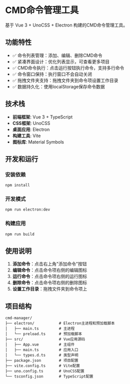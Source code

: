 # CMD命令管理工具

基于 Vue 3 + UnoCSS + Electron 构建的CMD命令管理工具。

## 功能特性

- ✅ 命令列表管理：添加、编辑、删除CMD命令
- ✅ 紧凑界面设计：优化列表显示，可查看更多项目
- ✅ CMD命令执行：点击运行按钮执行命令，支持多行命令
- ✅ 命令窗口保持：执行窗口不会自动关闭
- ✅ 拖拽文件夹支持：拖拽文件夹到命令项设置工作目录
- ✅ 数据持久化：使用localStorage保存命令数据

## 技术栈

- **前端框架**: Vue 3 + TypeScript
- **CSS框架**: UnoCSS
- **桌面应用**: Electron
- **构建工具**: Vite
- **图标库**: Material Symbols

## 开发和运行

### 安装依赖
```bash
npm install
```

### 开发模式
```bash
npm run electron:dev
```

### 构建应用
```bash
npm run build
```

## 使用说明

1. **添加命令**：点击右上角"添加命令"按钮
2. **编辑命令**：点击命令项右侧的编辑图标
3. **运行命令**：点击命令项右侧的运行图标
4. **删除命令**：点击命令项右侧的删除图标
5. **设置工作目录**：拖拽文件夹到命令项上

## 项目结构

```
cmd-manager/
├── electron/           # Electron主进程和预加载脚本
│   ├── main.ts         # 主进程
│   └── preload.ts      # 预加载脚本
├── src/                # Vue应用源码
│   ├── App.vue         # 主组件
│   ├── main.ts         # 应用入口
│   └── types.d.ts      # 类型声明
├── package.json        # 项目配置
├── vite.config.ts      # Vite配置
├── uno.config.ts       # UnoCSS配置
└── tsconfig.json       # TypeScript配置
```